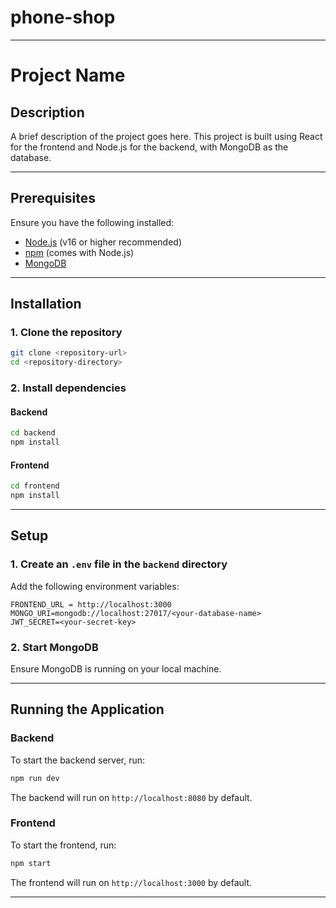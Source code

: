# phone-shop



---

# Project Name

## Description
A brief description of the project goes here. This project is built using React for the frontend and Node.js for the backend, with MongoDB as the database.

---

## Prerequisites
Ensure you have the following installed:
- [Node.js](https://nodejs.org/) (v16 or higher recommended)
- [npm](https://www.npmjs.com/) (comes with Node.js)
- [MongoDB](https://www.mongodb.com/try/download/community)

---

## Installation

### 1. Clone the repository
```bash
git clone <repository-url>
cd <repository-directory>
```

### 2. Install dependencies
#### Backend
```bash
cd backend
npm install
```

#### Frontend
```bash
cd frontend
npm install
```

---

## Setup

### 1. Create an `.env` file in the `backend` directory
Add the following environment variables:
```
FRONTEND_URL = http://localhost:3000
MONGO_URI=mongodb://localhost:27017/<your-database-name>
JWT_SECRET=<your-secret-key>
```

### 2. Start MongoDB
Ensure MongoDB is running on your local machine.

---

## Running the Application

### Backend
To start the backend server, run:
```bash
npm run dev
```
The backend will run on `http://localhost:8080` by default.

### Frontend
To start the frontend, run:
```bash
npm start
```
The frontend will run on `http://localhost:3000` by default.

---





